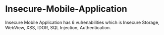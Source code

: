 # Insecure-Mobile-Application
Insecure Mobile Application has 6 vulrenabilities which is Insecure Storage, WebView, XSS, IDOR, SQL Injection, Authentication.
